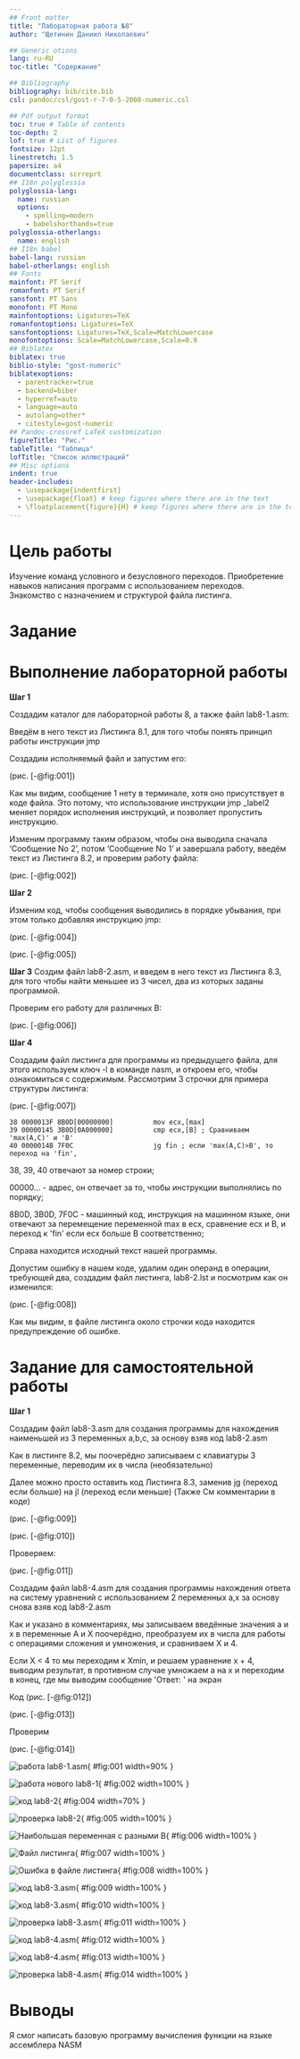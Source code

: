 ```yaml
---
## Front matter
title: "Лабораторная работа №8"
author: "Щетинин Даниил Николаевич"

## Generic otions
lang: ru-RU
toc-title: "Содержание"

## Bibliography
bibliography: bib/cite.bib
csl: pandoc/csl/gost-r-7-0-5-2008-numeric.csl

## Pdf output format
toc: true # Table of contents
toc-depth: 2
lof: true # List of figures
fontsize: 12pt
linestretch: 1.5
papersize: a4
documentclass: scrreprt
## I18n polyglossia
polyglossia-lang:
  name: russian
  options:
	- spelling=modern
	- babelshorthands=true
polyglossia-otherlangs:
  name: english
## I18n babel
babel-lang: russian
babel-otherlangs: english
## Fonts
mainfont: PT Serif
romanfont: PT Serif
sansfont: PT Sans
monofont: PT Mono
mainfontoptions: Ligatures=TeX
romanfontoptions: Ligatures=TeX
sansfontoptions: Ligatures=TeX,Scale=MatchLowercase
monofontoptions: Scale=MatchLowercase,Scale=0.9
## Biblatex
biblatex: true
biblio-style: "gost-numeric"
biblatexoptions:
  - parentracker=true
  - backend=biber
  - hyperref=auto
  - language=auto
  - autolang=other*
  - citestyle=gost-numeric
## Pandoc-crossref LaTeX customization
figureTitle: "Рис."
tableTitle: "Таблица"
lofTitle: "Список иллюстраций"
## Misc options
indent: true
header-includes:
  - \usepackage{indentfirst}
  - \usepackage{float} # keep figures where there are in the text
  - \floatplacement{figure}{H} # keep figures where there are in the text
---
```


# Цель работы

Изучение команд условного и безусловного переходов. Приобретение навыков написания программ с использованием переходов. Знакомство с назначением и структурой файла листинга.

# Задание



# Выполнение лабораторной работы

**Шаг 1** 

Создадим каталог для лабораторной работы 8, а также файл lab8-1.asm:

Введём в него текст из Листинга 8.1, для того чтобы понять принцип работы инструкции jmp

Создадим исполняемый файл и запустим его:

(рис. [-@fig:001])

Как мы видим, сообщение 1 нету в терминале, хотя оно присутствует в коде файла. Это потому, что использование инструкции jmp _label2 меняет порядок исполнения инструкций, и позволяет пропустить инструкцию. 

Изменим программу таким образом, чтобы она выводила сначала ‘Сообщение No 2’, потом ‘Сообщение No 1’ и завершала работу, введём текст из Листинга 8.2, и проверим работу файла:

(рис. [-@fig:002])

**Шаг 2**

Изменим код, чтобы сообщения выводились в порядке убывания, при этом только добавляя инструкцию jmp:

(рис. [-@fig:004])

(рис. [-@fig:005])

**Шаг 3**
Cоздим файл lab8-2.asm, и введем в него текст из Листинга 8.3, для того чтобы найти меньшее из 3 чисел, два из которых заданы программой. 

Проверим его работу для различных B:

(рис. [-@fig:006])

**Шаг 4**

Создадим файл листинга для программы из предыдущего файла, для этого используем ключ -l в команде nasm, и откроем его, чтобы ознакомиться с содержимым. Рассмотрим 3 строчки для примера структуры листинга:

(рис. [-@fig:007])

```
38 0000013F 8B0D[00000000]          mov ecx,[max]
39 00000145 3B0D[0A000000]          cmp ecx,[B] ; Сравниваем 'max(A,C)' и 'B'
40 0000014B 7F0C                    jg fin ; если 'max(A,C)>B', то переход на 'fin',
```

38, 39, 40 отвечают за номер строки;

00000... - адрес, он отвечает за то, чтобы инструкции выполнялись по порядку; 

8B0D, 3B0D, 7F0C - машинный код, инструкция на машинном языке, они отвечают за перемещение переменной max в ecx, сравнение ecx и B, и переход к 'fin' если ecx больше B соответственно;

Справа находится исходный текст нашей программы. 

Допустим ошибку в нашем коде, удалим один операнд в операции, требующей два, создадим файл листинга, lab8-2.lst и посмотрим как он изменился:

(рис. [-@fig:008])

Как мы видим, в файле листинга около строчки кода находится предупреждение об ошибке. 

# Задание для самостоятельной работы

**Шаг 1**

Создадим файл lab8-3.asm для создания программы для нахождения наименьшей из 3 переменных a,b,c, за основу взяв код lab8-2.asm

Как в листинге 8.2, мы поочерёдно записываем с клавиатуры 3 переменные, переводим их в числа (необязательно)

Далее можно просто оставить код Листинга 8.3, заменив jg (переход если больше) на jl (переход если меньше) (Также См комментарии в коде)

(рис. [-@fig:009])

(рис. [-@fig:010])

Проверяем:

(рис. [-@fig:011])

Создадим файл lab8-4.asm для создания программы нахождения ответа на систему уравнений с использованием 2 переменных a,х за основу снова взяв код lab8-2.asm

Как и указано в комментариях, мы записываем введённые значения а и х в переменные А и Х поочерёдно, преобразуем их в числа для работы с операциями сложения и умножения,  и сравниваем Х и 4.

Если Х < 4 то мы переходим к Хmin, и решаем уравнение x + 4, выводим результат, в противном случае умножаем а на х и переходим в конец, где мы выводим сообщение 'Ответ: ' на экран

Код
(рис. [-@fig:012])

(рис. [-@fig:013])

Проверим

(рис. [-@fig:014])

![работа lab8-1.asm](image/1.jpg){ #fig:001 width=90% }

![работа нового lab8-1](image/2.jpg){ #fig:002 width=100% }

![код lab8-2](image/3.jpg){ #fig:004 width=70% }

![проверка lab8-2](image/4.jpg){ #fig:005 width=100% }

![Наибольшая переменная с разными В](image/5.jpg){ #fig:006 width=100% }

![Файл листинга](image/6.jpg){ #fig:007 width=100% }

![Ошибка в файле листинга](image/7.jpg){ #fig:008 width=100% }

![код lab8-3.asm](image/8.jpg){ #fig:009 width=100% }

![код lab8-3.asm](image/9.jpg){ #fig:010 width=100% }

![проверка lab8-3.asm](image/10.jpg){ #fig:011 width=100% }

![код lab8-4.asm](image/11.jpg){ #fig:012 width=100% }

![код lab8-4.asm](image/12.jpg){ #fig:013 width=100% }

![проверка lab8-4.asm](image/13.jpg){ #fig:014 width=100% }

# Выводы

Я смог написать базовую программу вычисления функции на языке ассемблера NASM
